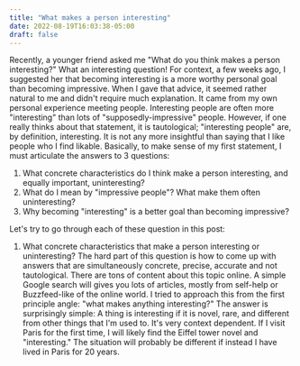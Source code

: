 ```yaml
---
title: "What makes a person interesting"
date: 2022-08-19T16:03:38-05:00
draft: false
---
```


Recently, a younger friend asked me "What do you think makes a person interesting?" What an interesting question! For context, a few weeks ago, I suggested her that becoming interesting is a more worthy personal goal than becoming impressive. When I gave that advice, it seemed rather natural to me and didn't require much explanation. It came from my own personal experience meeting people. Interesting people are often more "interesting" than lots of "supposedly-impressive" people. However, if one really thinks about that statement, it is tautological; "interesting people" are, by definition, interesting. It is not any more insightful than saying that I like people who I find likable. Basically, to make sense of my first statement, I must articulate the answers to 3 questions:
1. What concrete characteristics do I think make a person interesting, and equally important, uninteresting?
2. What do I mean by "impressive people"? What make them often uninteresting?
3. Why becoming "interesting" is a better goal than becoming impressive?

Let's try to go through each of these question in this post:
1. What concrete characteristics that make a person interesting or uninteresting?
The hard part of this question is how to come up with answers that are simultaneously concrete, precise, accurate and not tautological. There are tons of content about this topic online. A simple Google search will gives you lots of articles, mostly from self-help or Buzzfeed-like of the online world. I tried to approach this from the first principle angle: "what makes anything interesting?" The answer is surprisingly simple: A thing is interesting if it is novel, rare, and different from other things that I'm used to. It's very context dependent. If I visit Paris for the first time, I will likely find the Eiffel tower novel and "interesting." The situation will probably be different if instead I have lived in Paris for 20 years.